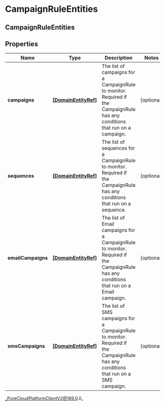 # CampaignRuleEntities

## CampaignRuleEntities

## Properties

|Name | Type | Description | Notes|
|------------ | ------------- | ------------- | -------------|
| **campaigns** | [**[DomainEntityRef]**]([DomainEntityRef]) | The list of campaigns for a CampaignRule to monitor. Required if the CampaignRule has any conditions that run on a campaign. | [optional] |
| **sequences** | [**[DomainEntityRef]**]([DomainEntityRef]) | The list of sequences for a CampaignRule to monitor. Required if the CampaignRule has any conditions that run on a sequence. | [optional] |
| **emailCampaigns** | [**[DomainEntityRef]**]([DomainEntityRef]) | The list of Email campaigns for a CampaignRule to monitor. Required if the CampaignRule has any conditions that run on a Email campaign. | [optional] |
| **smsCampaigns** | [**[DomainEntityRef]**]([DomainEntityRef]) | The list of SMS campaigns for a CampaignRule to monitor. Required if the CampaignRule has any conditions that run on a SMS campaign. | [optional] |



_PureCloudPlatformClientV2@169.0.0_
